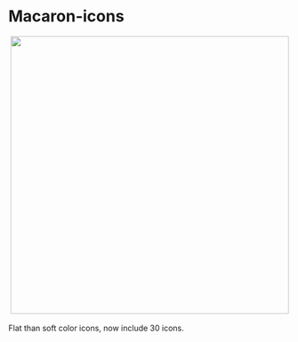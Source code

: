 # Macaron-icons
  <img src="https://github.com/goescat/Macaron-icons/blob/master/macaronicon.png" width="500">

Flat than soft color icons, now include 30 icons.
